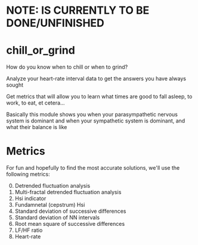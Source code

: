 # NOTE: IS CURRENTLY TO BE DONE/UNFINISHED

# chill_or_grind

How do you know when to chill or when to grind?

Analyze your heart-rate interval data to get the answers you have always sought

Get metrics that will allow you to learn what times are good to fall asleep, to work, to eat, et cetera...

Basically this module shows you when your parasympathetic nervous system is dominant and when your sympathetic system is dominant, and what their balance is like

# Metrics
For fun and hopefully to find the most accurate solutions, we'll use the following metrics:

0) Detrended fluctuation analysis
1) Multi-fractal detrended fluctuation analysis
2) Hsi indicator
3) Fundamnetal (cepstrum) Hsi
4) Standard deviation of successive differences
5) Standard deviation of NN intervals
6) Root mean square of successive differences
7) LF/HF ratio
8) Heart-rate